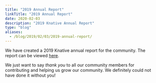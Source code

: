 ```yaml
---
title: "2019 Annual Report"
linkTitle: "2019 Annual Report"
date: 2020-02-03
description: "2019 Knative Annual Report"
type: "blog"
aliases:
  - /blog/2019/02/03/2019-annual-report/
---
```


We have created a 2019 Knative annual report for the community. The report can
be viewed [here](https://github.com/knative/community/tree/main/annual_reports/Knative%202019%20Annual%20Report.pdf).

We just want to say *thank you* to all our community members for contributing and
helping us grow our community. We definitely could not have done it without you!
